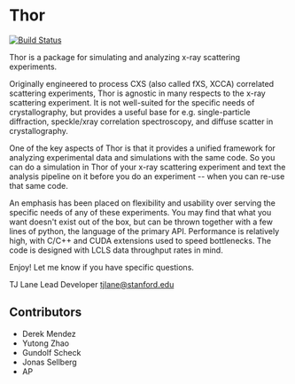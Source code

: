 Thor
====

[![Build Status](https://travis-ci.org/tjlane/thor.png?branch=master)](https://travis-ci.org/tjlane/thor)

Thor is a package for simulating and analyzing x-ray scattering experiments.

Originally engineered to process CXS (also called fXS, XCCA) correlated scattering experiments, Thor is agnostic in many respects to the x-ray scattering experiment. It is not well-suited for the specific needs of crystallography, but provides a useful base for e.g. single-particle diffraction, speckle/xray correlation spectroscopy, and diffuse scatter in crystallography.

One of the key aspects of Thor is that it provides a unified framework for analyzing experimental data and simulations with the same code. So you can do a simulation in Thor of your x-ray scattering experiment and text the analysis pipeline on it before you do an experiment -- when you can re-use that same code.

An emphasis has been placed on flexibility and usability over serving the specific needs of any of these experiments. You may find that what you want doesn't exist out of the box, but can be thrown together with a few lines of python, the language of the  primary API. Performance is relatively high, with C/C++ and CUDA extensions used to speed bottlenecks. The code is designed with LCLS data throughput rates in mind.

Enjoy! Let me know if you have specific questions.

TJ Lane
Lead Developer
<tjlane@stanford.edu>


Contributors
------------
* Derek Mendez
* Yutong Zhao
* Gundolf Scheck
* Jonas Sellberg
* AP